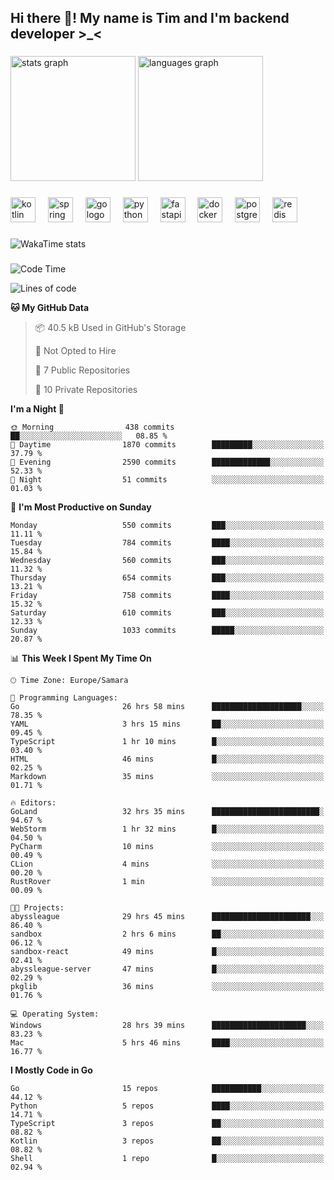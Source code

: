 <h2 align="left">Hi there 👋! My name is Tim and I'm backend developer >_<</h2>

###

<div align="left">
  <img src="https://github-readme-stats-qilm.vercel.app/api?username=intezya&hide_title=false&hide_rank=false&show_icons=true&include_all_commits=true&count_private=true&disable_animations=false&theme=omni&locale=en&hide_border=true&order=1&show=prs_merged&hide=issues" height="200" alt="stats graph"  />
  <img src="https://github-readme-stats-qilm.vercel.app/api/top-langs?username=intezya&locale=en&hide_title=false&layout=donut&langs_count=5&theme=omni&hide_border=true&order=2&exclude_repo=github-readme-stats&hide=mako" height="200" alt="languages graph"  />
</div>

###

<div align="left">
  <img src="https://img.shields.io/badge/Kotlin-7F52FF?logo=kotlin&logoColor=white&style=for-the-badge" height="40" alt="kotlin logo"  />
  <img width="12" />
  <img src="https://img.shields.io/badge/Spring-6DB33F?logo=spring&logoColor=black&style=for-the-badge" height="40" alt="spring logo"  />
  <img width="12" />
  <img src="https://img.shields.io/badge/Go-00ADD8?logo=go&logoColor=white&style=for-the-badge" height="40" alt="go logo"  />
  <img width="12" />
  <img src="https://img.shields.io/badge/Python-3776AB?logo=python&logoColor=white&style=for-the-badge" height="40" alt="python logo"  />
  <img width="12" />
  <img src="https://img.shields.io/badge/FastAPI-009688?logo=fastapi&logoColor=white&style=for-the-badge" height="40" alt="fastapi logo"  />
  <img width="12" />
  <img src="https://img.shields.io/badge/Docker-2496ED?logo=docker&logoColor=white&style=for-the-badge" height="40" alt="docker logo"  />
  <img width="12" />
  <img src="https://img.shields.io/badge/PostgreSQL-4169E1?logo=postgresql&logoColor=white&style=for-the-badge" height="40" alt="postgresql logo"  />
  <img width="12" />
  <img src="https://img.shields.io/badge/Redis-DC382D?logo=redis&logoColor=white&style=for-the-badge" height="40" alt="redis logo"  />
</div>

###

<picture>
	<source
		srcset="https://github-readme-stats-qilm.vercel.app/api/wakatime?username=intezya&theme=omni&layout=compact&hide_border=true"
		media="(prefers-color-scheme: dark)%2C (prefers-color-scheme: no-preference)"
	/>
	<img alt="WakaTime stats" src="https://github-readme-stats-qilm.vercel.app/api/wakatime?username=intezya&theme=omni&layout=compact&hide_border=true&"/>
</picture>

###

<!--START_SECTION:waka-->
![Code Time](http://img.shields.io/badge/Code%20Time-730%20hrs%2053%20mins-blue)

![Lines of code](https://img.shields.io/badge/From%20Hello%20World%20I%27ve%20Written-865.4%20thousand%20lines%20of%20code-blue)

**🐱 My GitHub Data** 

> 📦 40.5 kB Used in GitHub's Storage 
 > 
> 🚫 Not Opted to Hire
 > 
> 📜 7 Public Repositories 
 > 
> 🔑 10 Private Repositories 
 > 
**I'm a Night 🦉** 

```text
🌞 Morning                438 commits         ██░░░░░░░░░░░░░░░░░░░░░░░   08.85 % 
🌆 Daytime                1870 commits        █████████░░░░░░░░░░░░░░░░   37.79 % 
🌃 Evening                2590 commits        █████████████░░░░░░░░░░░░   52.33 % 
🌙 Night                  51 commits          ░░░░░░░░░░░░░░░░░░░░░░░░░   01.03 % 
```
📅 **I'm Most Productive on Sunday** 

```text
Monday                   550 commits         ███░░░░░░░░░░░░░░░░░░░░░░   11.11 % 
Tuesday                  784 commits         ████░░░░░░░░░░░░░░░░░░░░░   15.84 % 
Wednesday                560 commits         ███░░░░░░░░░░░░░░░░░░░░░░   11.32 % 
Thursday                 654 commits         ███░░░░░░░░░░░░░░░░░░░░░░   13.21 % 
Friday                   758 commits         ████░░░░░░░░░░░░░░░░░░░░░   15.32 % 
Saturday                 610 commits         ███░░░░░░░░░░░░░░░░░░░░░░   12.33 % 
Sunday                   1033 commits        █████░░░░░░░░░░░░░░░░░░░░   20.87 % 
```


📊 **This Week I Spent My Time On** 

```text
🕑︎ Time Zone: Europe/Samara

💬 Programming Languages: 
Go                       26 hrs 58 mins      ████████████████████░░░░░   78.35 % 
YAML                     3 hrs 15 mins       ██░░░░░░░░░░░░░░░░░░░░░░░   09.45 % 
TypeScript               1 hr 10 mins        █░░░░░░░░░░░░░░░░░░░░░░░░   03.40 % 
HTML                     46 mins             █░░░░░░░░░░░░░░░░░░░░░░░░   02.25 % 
Markdown                 35 mins             ░░░░░░░░░░░░░░░░░░░░░░░░░   01.71 % 

🔥 Editors: 
GoLand                   32 hrs 35 mins      ████████████████████████░   94.67 % 
WebStorm                 1 hr 32 mins        █░░░░░░░░░░░░░░░░░░░░░░░░   04.50 % 
PyCharm                  10 mins             ░░░░░░░░░░░░░░░░░░░░░░░░░   00.49 % 
CLion                    4 mins              ░░░░░░░░░░░░░░░░░░░░░░░░░   00.20 % 
RustRover                1 min               ░░░░░░░░░░░░░░░░░░░░░░░░░   00.09 % 

🐱‍💻 Projects: 
abyssleague              29 hrs 45 mins      ██████████████████████░░░   86.40 % 
sandbox                  2 hrs 6 mins        ██░░░░░░░░░░░░░░░░░░░░░░░   06.12 % 
sandbox-react            49 mins             █░░░░░░░░░░░░░░░░░░░░░░░░   02.41 % 
abyssleague-server       47 mins             █░░░░░░░░░░░░░░░░░░░░░░░░   02.29 % 
pkglib                   36 mins             ░░░░░░░░░░░░░░░░░░░░░░░░░   01.76 % 

💻 Operating System: 
Windows                  28 hrs 39 mins      █████████████████████░░░░   83.23 % 
Mac                      5 hrs 46 mins       ████░░░░░░░░░░░░░░░░░░░░░   16.77 % 
```

**I Mostly Code in Go** 

```text
Go                       15 repos            ███████████░░░░░░░░░░░░░░   44.12 % 
Python                   5 repos             ████░░░░░░░░░░░░░░░░░░░░░   14.71 % 
TypeScript               3 repos             ██░░░░░░░░░░░░░░░░░░░░░░░   08.82 % 
Kotlin                   3 repos             ██░░░░░░░░░░░░░░░░░░░░░░░   08.82 % 
Shell                    1 repo              █░░░░░░░░░░░░░░░░░░░░░░░░   02.94 % 
```




<!--END_SECTION:waka-->
